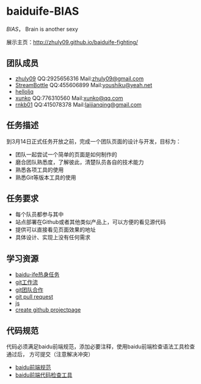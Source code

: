 # baiduife-BIAS

*BIAS*， Brain is another sexy

展示主页：<http://zhuly09.github.io/baiduife-fighting/>

## 团队成员

- [zhuly09](https://github.com/zhuly09) QQ:2925656316 Mail:zhuly09@gmail.com
- [StreamBottle](https://github.com/StreamBottle) QQ:455606899 Mail:youshiku@yeah.net
- [helloljq](https://github.com/helloljq)
- [xunko](https://github.com/xunko) QQ:776310560 Mail:xunko@qq.com
- [rnkb01](https://github.com/rnkb01) QQ:415078378 Mail:laijianqing@gmail.com

## 任务描述

到3月14日正式任务开放之前，完成一个团队页面的设计与开发，目标为：

- 团队一起尝试一个简单的页面是如何制作的
- 磨合团队熟悉度，了解彼此，清楚队员各自的技术能力
- 熟悉各项工具的使用
- 熟悉Git等版本工具的使用

## 任务要求

- 每个队员都参与其中
- 站点部署在Github或者其他类似产品上，可以方便的看见源代码
- 提供可以直接看见页面效果的地址
- 具体设计、实现上没有任何需求

## 学习资源
- [baidu-ife热身任务](http://ife.baidu.com/static/warmup.html)
- [git工作流](https://github.com/xirong/my-git/blob/master/git-workflow-tutorial.md)
- [git团队合作](http://xiaocong.github.io/blog/2013/03/20/team-collaboration-with-github/)
- [git pull request](http://www.worldhello.net/gotgithub/04-work-with-others/010-fork-and-pull.html)
- [js](http://javascript.ruanyifeng.com)
- [create github projectpage](https://help.github.com/articles/creating-project-pages-manually/)

## 代码规范

代码必须满足baidu前端规范，添加必要注释，使用baidu前端检查语法工具检查通过后，
方可提交（注意解决冲突）

- [baidu前端规范](https://github.com/ecomfe/spec)
- [baidu前端代码检查工具](http://fecs.baidu.com/demo)



